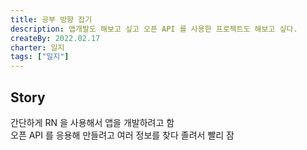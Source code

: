 ```yaml
---
title: 공부 방향 잡기
description: 앱개발도 해보고 싶고 오픈 API 를 사용한 프로젝트도 해보고 싶다.
createBy: 2022.02.17
charter: 일지
tags: ["일지"]
---
```


## Story

간단하게 RN 을 사용해서 앱을 개발하려고 함  
오픈 API 를 응용해 만들려고 여러 정보를 찾다 졸려서 빨리 잠
